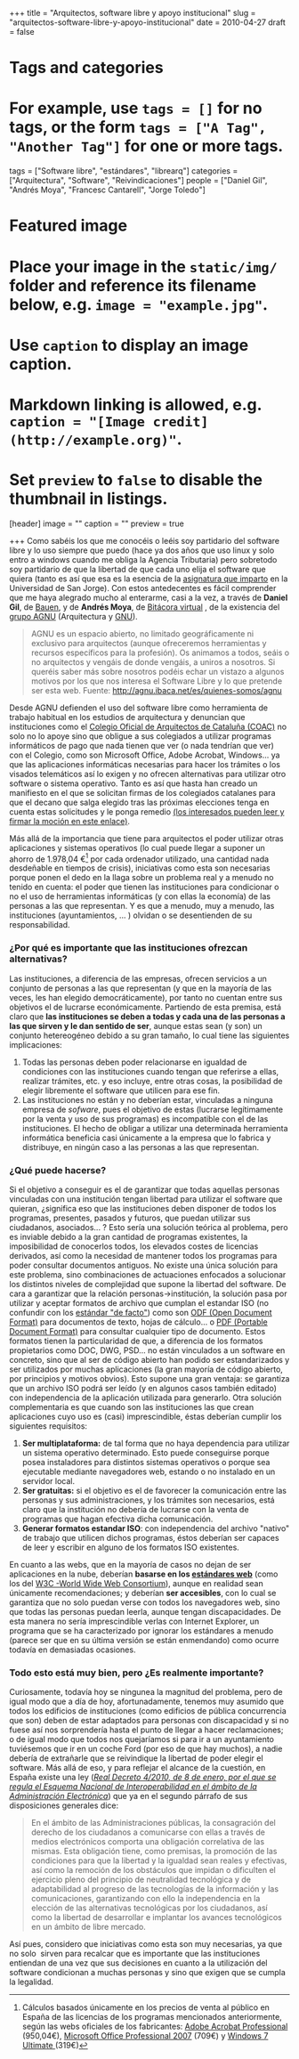 +++
title = "Arquitectos, software libre y apoyo institucional"
slug = "arquitectos-software-libre-y-apoyo-institucional"
date = 2010-04-27
draft = false

# Tags and categories
# For example, use `tags = []` for no tags, or the form `tags = ["A Tag", "Another Tag"]` for one or more tags.
tags = ["Software libre", "estándares", "librearq"]
categories = ["Arquitectura", "Software", "Reivindicaciones"]
people = ["Daniel Gil", "Andrés Moya", "Francesc Cantarell", "Jorge Toledo"]

# Featured image
# Place your image in the `static/img/` folder and reference its filename below, e.g. `image = "example.jpg"`.
# Use `caption` to display an image caption.
#   Markdown linking is allowed, e.g. `caption = "[Image credit](http://example.org)"`.
# Set `preview` to `false` to disable the thumbnail in listings.
[header]
image = ""
caption = ""
preview = true

+++
Como sabéis los que me conocéis o leéis soy partidario del software libre y lo uso siempre que puedo (hace ya dos años que uso linux y solo entro a windows cuando me obliga la Agencia Tributaria) pero sobretodo soy partidario de que la libertad de que cada uno elija el software que quiera (tanto es así que esa es la esencia de la <a href="http://carloscamara.es/blog/2010/01/25/aprendiendo-a-ensenar/">asignatura que imparto</a> en la Universidad de San Jorge). Con estos antedecentes es fácil comprender que me haya alegrado mucho al enterarme, casi a la vez, a través de <strong>Daniel Gil</strong>, de <a href="http://bauenblog.info" target="_blank">Bauen</a>, y de <strong>Andrés Moya</strong>, de <a href="http://www.bitacoravirtual.cl/2010/04/20/agnu-arquitectos-de-cataluna-por-el-software-libre/" target="_blank">Bitácora virtual</a> , de la existencia del <a href="http://agnu.ibaca.net/">grupo AGNU</a> (Arquitectura y <a href="http://es.wikipedia.org/wiki/GNU" target="_blank">GNU</a>).

>AGNU es un espacio abierto, no limitado geográficamente ni exclusivo para arquitectos (aunque ofreceremos herramientas y recursos específicos para la profesión). Os animamos a todos, seáis o no arquitectos y vengáis de donde vengáis, a uniros a nosotros. Si queréis saber más sobre nosotros podéis echar un vistazo a algunos motivos por los que nos interesa el Software Libre y lo que pretende ser esta web. Fuente: <a href="http://agnu.ibaca.net/es/quienes-somos/agnu">http://agnu.ibaca.net/es/quienes-somos/agnu</a></em>

Desde AGNU defienden el uso del software libre como herramienta de trabajo habitual en los estudios de arquitectura y denuncian que instituciones como el <a href="http://www.coac.cat" target="_blank">Colegio Oficial de Arquitectos de Cataluña (COAC)</a> no solo no lo apoye sino que obligue a sus colegiados a utilizar programas informáticos de pago que nada tienen que ver (o nada tendrían que ver) con el Colegio, como son Microsoft Office, Adobe Acrobat, Windows... ya que las aplicaciones informáticas necesarias para hacer los trámites o los visados telemáticos así lo exigen y no ofrecen alternativas para utilizar otro software o sistema operativo. Tanto es así que hasta han creado un manifiesto en el que se solicitan firmas de los colegiados catalanes para que el decano que salga elegido tras las próximas elecciones tenga en cuenta estas solicitudes y le ponga remedio <a href="http://www.agnu.ibaca.net/es">(los interesados pueden leer y firmar la moción en este enlace)</a>. <!--more-->

Más allá de la importancia que tiene para arquitectos el poder utilizar otras aplicaciones y sistemas operativos (lo cual puede llegar a suponer un ahorro de 1.978,04 €[^1] por cada ordenador utilizado, una cantidad nada desdeñable en tiempos de crisis), iniciativas como esta son necesarias porque ponen el dedo en la llaga sobre un problema real y a menudo no tenido en cuenta: el poder que tienen las instituciones para condicionar o no el uso de herramientas informáticas (y con ellas la economía) de las personas a las que representan. Y es que a menudo, muy a menudo, las instituciones (ayuntamientos, ... ) olvidan o se desentienden de su responsabilidad.</p>

### ¿Por qué es importante que las instituciones ofrezcan alternativas?

Las instituciones, a diferencia de las empresas, ofrecen servicios a un conjunto de personas a las que representan (y que en la mayoría de las veces, les han elegido democráticamente), por tanto no cuentan entre sus objetivos el de lucrarse económicamente. Partiendo de esta premisa, está claro que **las instituciones se deben a todas y cada una de las personas a las que sirven y le dan sentido de ser**, aunque estas sean (y son) un conjunto hetereogéneo debido a su gran tamaño, lo cual tiene las siguientes implicaciones:

1. Todas las personas deben poder relacionarse en igualdad de condiciones con las instituciones cuando tengan que referirse a ellas, realizar trámites, etc. y eso incluye, entre otras cosas, la posibilidad de elegir libremente el software que utilicen para ese fin.
2. Las instituciones no están y no deberían estar, vinculadas a ninguna empresa de <em>sofware</em>, pues el objetivo de estas (lucrarse legítimamente por la venta y uso de sus programas) es incompatible con el de las instituciones. El hecho de obligar a utilizar una determinada herramienta informática beneficia casi únicamente a la empresa que lo fabrica y distribuye, en ningún caso a las personas a las que representan.

### ¿Qué puede hacerse?

Si el objetivo a conseguir es el de garantizar que todas aquellas personas vinculadas con una institución tengan libertad para utilizar el software que quieran, ¿significa eso que las instituciones deben disponer de todos los programas, presentes, pasados y futuros, que puedan utilizar sus ciudadanos, asociados... ? Esto sería una solución teórica al problema, pero es inviable debido a la gran cantidad de programas existentes, la imposibilidad de conocerlos todos, los elevados costes de licencias derivados, así como la necesidad de mantener todos los programas para poder consultar documentos antiguos. No existe una única solución para este problema, sino combinaciones de actuaciones enfocados a solucionar los distintos niveles de complejidad que supone la libertad del software. De cara a garantizar que la relación personas-&gt;institución, la solución pasa por utilizar y aceptar formatos de archivo que cumplan el estandar ISO (no confundir con los <a href="http://es.wikipedia.org/wiki/Est%C3%A1ndar_de_facto" target="_blank">estándar "de facto"</a>) como son <a href="http://es.wikipedia.org/wiki/OpenDocument" target="_blank">ODF (Open Document Format)</a> para documentos de texto, hojas de cálculo... o <a href="http://es.wikipedia.org/wiki/PDF" target="_blank">PDF (Portable Document Format)</a> para consultar cualquier tipo de documento. Estos formatos tienen la particularidad de que, a diferencia de los formatos propietarios como DOC, DWG, PSD... no están vinculados a un software en concreto, sino que al ser de código abierto han podido ser estandarizados y ser utilizados por muchas aplicaciones (la gran mayoría de código abierto, por principios y motivos obvios). Esto supone una gran ventaja: se garantiza que un archivo ISO podrá ser leído (y en algunos casos también editado) con independencia de la aplicación utilizada para generarlo. Otra solución complementaria es que cuando son las instituciones las que crean aplicaciones cuyo uso es (casi) imprescindible, éstas deberían cumplir los siguientes requisitos:

 1. **Ser multiplataforma:** de tal forma que no haya dependencia para utilizar un sistema operativo determinado. Esto puede conseguirse porque posea instaladores para distintos sistemas operativos o porque sea ejecutable mediante navegadores web, estando o no instalado en un servidor local.
 2. **Ser gratuitas:** si el objetivo es el de favorecer la comunicación entre las personas y sus administraciones, y los trámites son necesarios, está claro que la institución no debería de lucrarse con la venta de programas que hagan efectiva dicha comunicación.
 3. **Generar formatos estandar ISO**: con independencia del archivo "nativo" de trabajo que utilicen dichos programas, éstos deberían ser capaces de leer y escribir en alguno de los formatos ISO existentes.

 En cuanto a las webs, que en la mayoría de casos no dejan de ser aplicaciones en la nube, deberían <strong>basarse en los <a href="http://es.wikipedia.org/wiki/Est%C3%A1ndares_web" target="_blank">estándares web</a></strong> (como los del <a href="http://es.wikipedia.org/wiki/World_Wide_Web_Consortium" target="_blank">W3C -World Wide Web Consortium</a>), aunque en realidad sean únicamente recomendaciones; y deberían <strong>ser accesibles</strong>, con lo cual se garantiza que no solo puedan verse con todos los navegadores web, sino que todas las personas puedan leerla, aunque tengan discapacidades. De esta manera no sería imprescindible verlas con Internet Explorer, un programa que se ha caracterizado por ignorar los estándares a menudo (parece ser que en su última versión se están enmendando) como ocurre todavía en demasiadas ocasiones.

 ### Todo esto está muy bien, pero ¿Es realmente importante?

 Curiosamente, todavía hoy se ningunea la magnitud del problema, pero de igual modo que a día de hoy, afortunadamente, tenemos muy asumido que todos los edificios de instituciones (como edificios de pública concurrencia que son) deben de estar adaptados para personas con discapacidad y si no fuese así nos sorprendería hasta el punto de llegar a hacer reclamaciones; o de igual modo que todos nos quejaríamos si para ir a un ayuntamiento tuviésemos que ir en un coche Ford (por eso de que hay muchos), a nadie debería de extrañarle que se reivindique la libertad de poder elegir el software. Más allá de eso, y para reflejar el alcance de la cuestión, en España existe una ley (<a href="http://boe.es/boe/dias/2010/01/29/pdfs/BOE-A-2010-1331.pdf"><em>Real Decreto 4/2010, de 8 de enero, por el que se regula el Esquema Nacional de Interoperabilidad en el ámbito de la Administración Electrónica</em></a>) que ya en el segundo párrafo de sus disposiciones generales dice:

 > En el ámbito de las Administraciones públicas, la consagración del derecho de los ciudadanos a comunicarse con ellas a través de medios electrónicos comporta una obligación correlativa de las mismas. Esta obligación tiene, como premisas, la promoción de las condiciones para que la libertad y la igualdad sean reales y efectivas, así como la remoción de los obstáculos que impidan o dificulten el ejercicio pleno del principio de neutralidad tecnológica y de adaptabilidad al progreso de las tecnologías de la información y las comunicaciones, garantizando con ello la independencia en la elección de las alternativas tecnológicas por los ciudadanos, así como la libertad de desarrollar e implantar los avances tecnológicos en un ámbito de libre mercado.

 Así pues, considero que iniciativas como esta son muy necesarias, ya que no solo&nbsp; sirven para recalcar que es importante que las instituciones entiendan de una vez que sus decisiones en cuanto a la utilización del software condicionan a muchas personas y sino que exigen que se cumpla la legalidad.

[^1]:Cálculos basados únicamente en los precios de venta al público en España de las licencias de los programas mencionados anteriormente, según las webs oficiales de los fabricantes: <a href="https://store2.adobe.com/cfusion/store/html/index.cfm?store=OLS-ES&amp;event=displayProduct&amp;categoryPath=/Applications/AcrobatProExtended&amp;distributionMethod=FULL" target="_blank">Adobe Acrobat Professional</a> (950,04€), <a href="http://emea.microsoftstore.com/es/es-ES/Microsoft/Office/Suites-2007" target="_blank">Microsoft Office Professional 2007</a> (709€) y <a href="http://emea.microsoftstore.com/es/es-ES/Microsoft/Windows/Windows-7" target="_blank">Windows 7 Ultimate </a>(319€)
